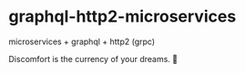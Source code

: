 # graphql-http2-microservices

microservices + graphql + http2 (grpc)

<!-- INSPIRATIONAL_QUOTE_START -->
Discomfort is the currency of your dreams.
🦖
<!-- INSPIRATIONAL_QUOTE_END -->
